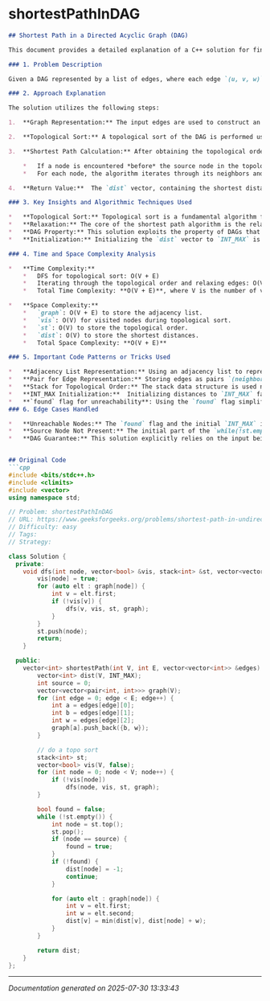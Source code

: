 # shortestPathInDAG

```markdown
## Shortest Path in a Directed Acyclic Graph (DAG)

This document provides a detailed explanation of a C++ solution for finding the shortest path from a source node (node 0) to all other nodes in a Directed Acyclic Graph (DAG). The problem is based on the "Shortest path in Directed Acyclic Graph" problem available on GeeksforGeeks: [https://www.geeksforgeeks.org/problems/shortest-path-in-undirected-graph/1](https://www.geeksforgeeks.org/problems/shortest-path-in-undirected-graph/1).  While the URL mentions "undirected graph," the code solves the directed version as specified in the problem description of the linked page.

### 1. Problem Description

Given a DAG represented by a list of edges, where each edge `(u, v, w)` indicates a directed edge from node `u` to node `v` with weight `w`, find the shortest path from source node 0 to all other nodes in the graph. If a node is unreachable from the source, its shortest distance should be represented as -1.

### 2. Approach Explanation

The solution utilizes the following steps:

1.  **Graph Representation:** The input edges are used to construct an adjacency list representation of the DAG. Each element `graph[u]` contains a vector of pairs `(v, w)`, indicating a directed edge from node `u` to node `v` with weight `w`.

2.  **Topological Sort:** A topological sort of the DAG is performed using Depth-First Search (DFS). A stack `st` is used to store the nodes in reverse topological order.  This is crucial because processing nodes in topological order ensures that when we're calculating shortest paths, we've already considered all possible paths leading *to* the current node.

3.  **Shortest Path Calculation:** After obtaining the topological order, the algorithm iterates through the nodes in the stack. It maintains a `dist` vector to store the shortest distance from the source node to each node.  It initializes all distances to `INT_MAX`.  The following key logic applies:

    *   If a node is encountered *before* the source node in the topological order, its distance is set to -1, indicating that it is unreachable from the source (0).  This is implemented via the `found` flag.
    *   For each node, the algorithm iterates through its neighbors and updates the shortest distance to each neighbor. If the distance to a neighbor can be reduced by going through the current node, the `dist` vector is updated using the formula: `dist[v] = min(dist[v], dist[node] + w)`.

4.  **Return Value:**  The `dist` vector, containing the shortest distances from the source node to all other nodes, is returned. Nodes unreachable from the source have a distance of -1.

### 3. Key Insights and Algorithmic Techniques Used

*   **Topological Sort:** Topological sort is a fundamental algorithm for DAGs.  It allows us to process nodes in an order such that all dependencies of a node are processed before the node itself. This makes it ideal for shortest path problems in DAGs because we can guarantee that we've considered all possible paths to a node before calculating its shortest distance.
*   **Relaxation:** The core of the shortest path algorithm is the relaxation step. This step checks if the current shortest distance to a node can be improved by going through another node. This technique forms the basis for many shortest path algorithms.
*   **DAG Property:** This solution exploits the property of DAGs that there are no cycles. This guarantees that the shortest path algorithm will converge, as there is no possibility of infinitely decreasing the distance due to a negative weight cycle.  The topological sort is only possible on a DAG.
*   **Initialization:** Initializing the `dist` vector to `INT_MAX` is essential.  It ensures that the relaxation step correctly updates the shortest distances.

### 4. Time and Space Complexity Analysis

*   **Time Complexity:**
    *   DFS for topological sort: O(V + E)
    *   Iterating through the topological order and relaxing edges: O(V + E)
    *   Total Time Complexity: **O(V + E)**, where V is the number of vertices and E is the number of edges.

*   **Space Complexity:**
    *   `graph`: O(V + E) to store the adjacency list.
    *   `vis`: O(V) for visited nodes during topological sort.
    *   `st`: O(V) to store the topological order.
    *   `dist`: O(V) to store the shortest distances.
    *   Total Space Complexity: **O(V + E)**

### 5. Important Code Patterns or Tricks Used

*   **Adjacency List Representation:** Using an adjacency list to represent the graph is efficient for sparse graphs (graphs with relatively few edges compared to the number of vertices).
*   **Pair for Edge Representation:** Storing edges as pairs `(neighbor, weight)` in the adjacency list makes it easy to access both the neighbor node and the edge weight.
*   **Stack for Topological Order:** The stack data structure is used naturally in DFS to maintain the reverse topological order of the graph's nodes.
*   **INT_MAX Initialization:**  Initializing distances to `INT_MAX` facilitates the relaxation process, as any finite distance will be smaller.
*   **`found` flag for unreachability**: Using the `found` flag simplifies the determination and handling of unreachable nodes. It ensures only the vertices from the source vertex and beyond in the topological order are processed.
### 6. Edge Cases Handled

*   **Unreachable Nodes:** The `found` flag and the initial `INT_MAX` initialization of the `dist` vector handle unreachable nodes.  If a node remains at `INT_MAX` after the shortest path calculation, it is guaranteed to be unreachable from the source, and will be set to -1.
*   **Source Node Not Present:** The initial part of the `while(!st.empty())` loop effectively skips processing any node that comes *before* the source in the topological sort, ensuring they are set to -1 (unreachable).
*   **DAG Guarantee:** This solution explicitly relies on the input being a DAG. It does *not* handle cycles. If the graph had cycles, topological sort would not be possible, and the algorithm would likely enter an infinite loop or produce incorrect results. No specific error handling exists for non-DAG input.


## Original Code
```cpp
#include <bits/stdc++.h>
#include <climits>
#include <vector>
using namespace std;

// Problem: shortestPathInDAG
// URL: https://www.geeksforgeeks.org/problems/shortest-path-in-undirected-graph/1
// Difficulty: easy
// Tags:
// Strategy:

class Solution {
  private:
    void dfs(int node, vector<bool> &vis, stack<int> &st, vector<vector<pair<int, int>>> &graph) {
        vis[node] = true;
        for (auto elt : graph[node]) {
            int v = elt.first;
            if (!vis[v]) {
                dfs(v, vis, st, graph);
            }
        }
        st.push(node);
        return;
    }

  public:
    vector<int> shortestPath(int V, int E, vector<vector<int>> &edges) {
        vector<int> dist(V, INT_MAX);
        int source = 0;
        vector<vector<pair<int, int>>> graph(V);
        for (int edge = 0; edge < E; edge++) {
            int a = edges[edge][0];
            int b = edges[edge][1];
            int w = edges[edge][2];
            graph[a].push_back({b, w});
        }

        // do a topo sort
        stack<int> st;
        vector<bool> vis(V, false);
        for (int node = 0; node < V; node++) {
            if (!vis[node])
                dfs(node, vis, st, graph);
        }

        bool found = false;
        while (!st.empty()) {
            int node = st.top();
            st.pop();
            if (node == source) {
                found = true;
            }
            if (!found) {
                dist[node] = -1;
                continue;
            }

            for (auto elt : graph[node]) {
                int v = elt.first;
                int w = elt.second;
                dist[v] = min(dist[v], dist[node] + w);
            }
        }

        return dist;
    }
};

```

---
*Documentation generated on 2025-07-30 13:33:43*
